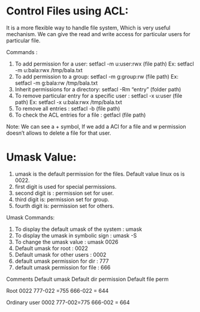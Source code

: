 # Control Files using ACL: 

It is a more flexible way to handle file system, Which is very useful mechanism. We can give the read and write access for particular users for particular file.

Commands :

1. To add permission for a user: setfacl -m u:user:rwx (file path)  Ex: setfacl -m u:bala:rwx /tmp/bala.txt
2. To add permission to a group: setfacl -m g:group:rw (file path)  Ex: setfacl -m g:bala:rw /tmp/bala.txt
3. Inherit permissions for a directory: setfacl -Rm “entry” (folder path)
4. To remove particular entry for a specific user : setfacl -x u:user (file path)  Ex: setfacl -x u:bala:rwx /tmp/bala.txt
5. To remove all entries : setfacl -b (file path)
6. To check the ACL entries for a file : getfacl (file path)

Note: We can see a + symbol, If we add a ACl for a file and w permission doesn’t allows to delete a file for that user.

# Umask Value:

1. umask is the default permission for the files. Default value linux os is 0022.
2. first digit is used for special permissions.
3. second digit is : permission set for user.
4. third digit is: permission set for group.
5. fourth digit is: permission set for others.

Umask Commands:

1. To display the default umask of the system : umask
2. To display the umask in symbolic sign : umask -S
3. To change the umask value : umask 0026
4. Default umask for root : 0022
5. Default umask for other users : 0002
6. default umask permission for dir : 777
7. default umask permission for file : 666

Comments	    Default umask	 Default dir permission	     Default file perm

Root	         0022	         777-022 =755	             666-022 = 644

Ordinary user	 0002	         777-002=775	             666-002 = 664

